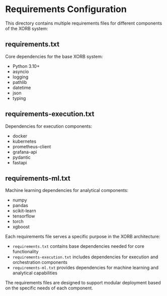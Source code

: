 # Requirements Configuration

This directory contains multiple requirements files for different components of the XORB system:

##  requirements.txt
Core dependencies for the base XORB system:
- Python 3.10+
- asyncio
- logging
- pathlib
- datetime
- json
- typing

##  requirements-execution.txt
Dependencies for execution components:
- docker
- kubernetes
- prometheus-client
- grafana-api
- pydantic
- fastapi

##  requirements-ml.txt
Machine learning dependencies for analytical components:
- numpy
- pandas
- scikit-learn
- tensorflow
- torch
- xgboost

Each requirements file serves a specific purpose in the XORB architecture:
- `requirements.txt` contains base dependencies needed for core functionality
- `requirements-execution.txt` includes dependencies for execution and orchestration components
- `requirements-ml.txt` provides dependencies for machine learning and analytical capabilities

The requirements files are designed to support modular deployment based on the specific needs of each component.